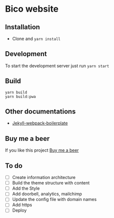 # Bico website

## Installation
* Clone and `yarn install`

## Development

To start the development server just run  `yarn start`

## Build
```
yarn build
yarn build:pwa
```

## Other documentations
* [Jekyll-webpack-boilerplate](https://github.com/sandoche/Jekyll-webpack-boilerplate)

## Buy me a beer
If you like this project [Buy me a beer](https://paypal.me/kanbanote)

## To do
- [ ] Create information architecture
- [ ] Build the theme structure with content
- [ ] Add the Style
- [ ] Add doorbell, analytics, mailchimp
- [ ] Update the config file with domain names
- [ ] Add https
- [ ] Deploy
